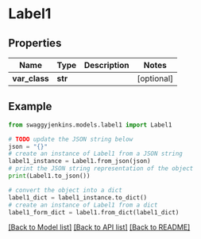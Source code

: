 # Label1


## Properties

Name | Type | Description | Notes
------------ | ------------- | ------------- | -------------
**var_class** | **str** |  | [optional] 

## Example

```python
from swaggyjenkins.models.label1 import Label1

# TODO update the JSON string below
json = "{}"
# create an instance of Label1 from a JSON string
label1_instance = Label1.from_json(json)
# print the JSON string representation of the object
print(Label1.to_json())

# convert the object into a dict
label1_dict = label1_instance.to_dict()
# create an instance of Label1 from a dict
label1_form_dict = label1.from_dict(label1_dict)
```
[[Back to Model list]](../README.md#documentation-for-models) [[Back to API list]](../README.md#documentation-for-api-endpoints) [[Back to README]](../README.md)


